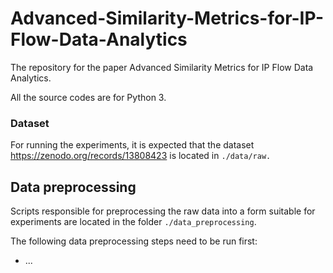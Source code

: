 # Advanced-Similarity-Metrics-for-IP-Flow-Data-Analytics

The repository for the paper Advanced Similarity Metrics for IP Flow Data
Analytics.

All the source codes are for Python 3. 

### Dataset
For running the experiments, it is expected that the dataset https://zenodo.org/records/13808423 is located in `./data/raw.`

## Data preprocessing

Scripts responsible for preprocessing the raw data into a form suitable for experiments are located in the folder `./data_preprocessing`.

The following data preprocessing steps need to be run first:
* ...


